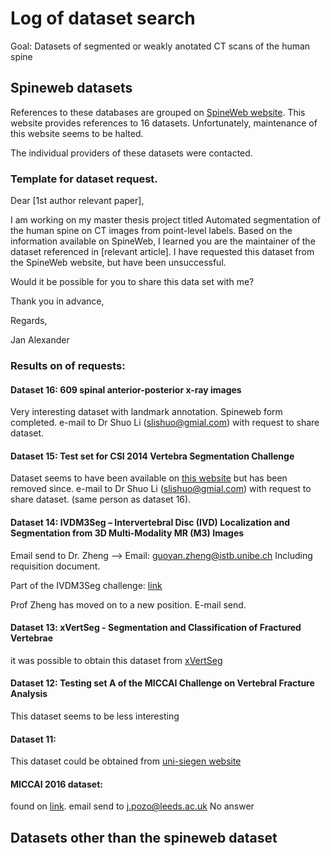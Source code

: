 # Log of dataset search

Goal: Datasets of segmented or weakly anotated CT scans of the human spine

## Spineweb datasets

References to these databases are grouped on [SpineWeb website](http://spineweb.digitalimaginggroup.ca/Index.php?n=Main.Datasets).
This website provides references to 16 datasets.
Unfortunately, maintenance of this website seems to be halted.

The individual providers of these datasets were contacted.

### Template for dataset request.

Dear [1st author relevant paper],

I am working on my master thesis project titled Automated segmentation of the human spine on CT
images from point-level labels.
Based on the information available on SpineWeb, I learned you are the maintainer of the dataset referenced in 
[relevant article].
I have requested this dataset from the SpineWeb website, but have been unsuccessful.

Would it be possible for you to share this data set with me?

Thank you in advance,


Regards,


Jan Alexander

### Results on of requests:

#### Dataset 16: 609 spinal anterior-posterior x-ray images

Very interesting dataset with landmark annotation.
Spineweb form completed.
e-mail to Dr Shuo Li (slishuo@gmial.com) with request to share dataset.

#### Dataset 15: Test set for CSI 2014 Vertebra Segmentation Challenge

Dataset seems to have been available on [this website](http://csi-workshop.weebly.com/challenges.html) but has been removed since.
e-mail to Dr Shuo Li (slishuo@gmial.com) with request to share dataset. (same person as dataset 16).

#### Dataset 14: IVDM3Seg – Intervertebral Disc (IVD) Localization and Segmentation from 3D Multi-Modality MR (M3) Images

Email send to Dr. Zheng --> Email: guoyan.zheng@istb.unibe.ch 
Including requisition document.

Part of the IVDM3Seg challenge: [link](https://ivdm3seg.weebly.com/data.html)

Prof Zheng has moved on to a new position. E-mail send.

#### Dataset 13: xVertSeg - Segmentation and Classification of Fractured Vertebrae

it was possible to obtain this dataset from [xVertSeg](http://lit.fe.uni-lj.si/xVertSeg/database.php)

#### Dataset 12: Testing set A of the MICCAI Challenge on Vertebral Fracture Analysis

This dataset seems to be less interesting

#### Dataset 11:

This dataset could be obtained from [uni-siegen website](https://www.cg.informatik.uni-siegen.de/en/spine-segmentation-and-analysis)



#### MICCAI 2016 dataset:

found on [link](http://www.cistib.org/miccai2016_avf/index.php/data).
email send to j.pozo@leeds.ac.uk
No answer

## Datasets other than the spineweb dataset

